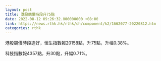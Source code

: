 ```yaml
---
layout: post
title: 港股競價時段升75點
date: 2022-08-12 09:26:32.000000000 +08:00
link: https://news.rthk.hk/rthk/ch/component/k2/1662077-20220812.htm
categories: rthk
---
```


港股競價時段造好，恒生指數報20158點，升75點，升幅0.38%。

科技指數報4357點，升30點，升幅0.71%。
